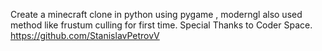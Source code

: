 Create a minecraft clone in python using pygame , moderngl also used method like frustum culling for first time.
Special Thanks to Coder Space. https://github.com/StanislavPetrovV
